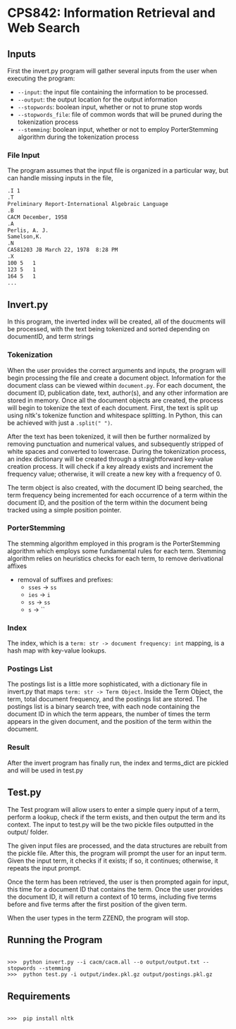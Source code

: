 # CPS842: Information Retrieval and Web Search

## Inputs

First the invert.py program will gather several inputs from the user when executing the program:
- `--input`: the input file containing the information to be processed.
- `--output`: the output location for the output information
- `--stopwords`: boolean input, whether or not to prune stop words
- `--stopwords_file`: file of common words that will be pruned during the tokenization process
- `--stemming`: boolean input, whether or not to employ PorterStemming algorithm during the tokenization process

### File Input

The program assumes that the input file is organized in a particular way, but can handle missing inputs in the file,

```txt
.I 1
.T
Preliminary Report-International Algebraic Language
.B
CACM December, 1958
.A
Perlis, A. J.
Samelson,K.
.N
CA581203 JB March 22, 1978  8:28 PM
.X
100	5	1
123	5	1
164	5	1
...
```

## Invert.py

In this program, the inverted index will be created, all of the doucments will be processed, with the text being tokenized and sorted depending on documentID, and term strings

### Tokenization

When the user provides the correct arguments and inputs, the program will begin processing the file and create a document object. Information for the document class can be viewed within `document.py`. For each document, the document ID, publication date, text, author(s), and any other information are stored in memory. Once all the document objects are created, the process will begin to tokenize the text of each document. First, the text is split up using nltk's tokenize function and whitespace splitting. In Python, this can be achieved with just a `.split(" ")`. 

After the text has been tokenized, it will then be further normalized by removing punctuation and numerical values, and subsequently stripped of white spaces and converted to lowercase. During the tokenization process, an index dictionary will be created through a straightforward key-value creation process. It will check if a key already exists and increment the frequency value; otherwise, it will create a new key with a frequency of 0. 

The term object is also created, with the document ID being searched, the term frequency being incremented for each occurrence of a term within the document ID, and the position of the term within the document being tracked using a simple position pointer.

### PorterStemming

The stemming algorithm employed in this program is the PorterStemming algorithm which employs some fundamental rules for each term. Stemming algorithm relies on heuristics checks for each term, to remove derivational
affixes

- removal of suffixes and prefixes:
    - `sses` -> `ss`
    - `ies` -> `i`
    - `ss` -> `ss`
    - `s` -> ``

### Index

The index, which is a `term: str -> document frequency: int` mapping, is a hash map with key-value lookups.

### Postings List

The postings list is a little more sophisticated, with a dictionary file in invert.py that maps `term: str -> Term Object`. Inside the Term Object, the term, total document frequency, and the postings list are stored. The postings list is a binary search tree, with each node containing the document ID in which the term appears, the number of times the term appears in the given document, and the position of the term within the document.

### Result

After the invert program has finally run, the index and terms_dict are pickled and will be used in test.py

## Test.py

The Test program will allow users to enter a simple query input of a term, perform a lookup, check if the term exists, and then output the term and its context. The input to test.py will be the two pickle files outputted in the output/ folder.

The given input files are processed, and the data structures are rebuilt from the pickle file. After this, the program will prompt the user for an input term. Given the input term, it checks if it exists; if so, it continues; otherwise, it repeats the input prompt.

Once the term has been retrieved, the user is then prompted again for input, this time for a document ID that contains the term. Once the user provides the document ID, it will return a context of 10 terms, including five terms before and five terms after the first position of the given term.

When the user types in the term ZZEND, the program will stop.

## Running the Program

```shell

>>>  python invert.py --i cacm/cacm.all --o output/output.txt --stopwords --stemming
>>>  python test.py -i output/index.pkl.gz output/postings.pkl.gz

```

## Requirements

```shell

>>>  pip install nltk
```